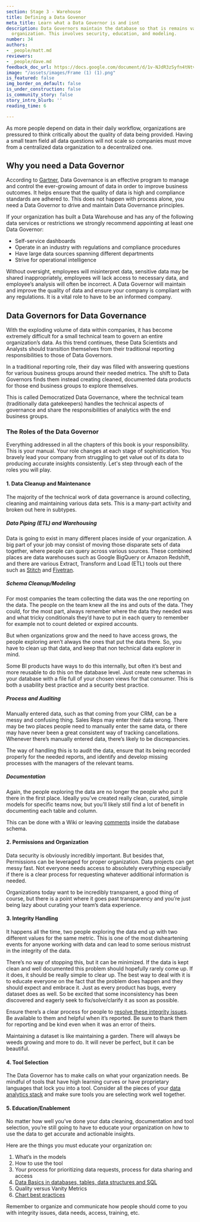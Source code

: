 ```yaml
---
section: Stage 3 - Warehouse
title: Defining a Data Govenor
meta_title: Learn what a Data Governor is and isnt
description: Data Governors maintain the database so that is remains valuable to an
  organization. This involves security, education, and modeling.
number: 34
authors:
- _people/matt.md
reviewers:
- _people/dave.md
feedback_doc_url: https://docs.google.com/document/d/1v-NJdR3zSyfn4tNtvoTLM_52SJbS2lVLudaSVxlRXdw/edit?usp=sharing
image: "/assets/images/Frame (1) (1).png"
is_featured: false
img_border_on_default: false
is_under_construction: false
is_community_story: false
story_intro_blurb: ''
reading_time: 6

---
```

As more people depend on data in their daily workflow, organizations are pressured to think critically about the quality of data being provided. Having a small team field all data questions will not scale so companies must move from a centralized data organization to a decentralized one.

## Why you need a Data Governor

According to [Gartner](https://www.gartner.com/webinar/1884416), Data Governance is an effective program to manage and control the ever-growing amount of data in order to improve business outcomes. It helps ensure that the quality of data is high and compliance standards are adhered to. This does not happen with process alone, you need a Data Governor to drive and maintain Data Governance principles.

If your organization has built a Data Warehouse and has any of the following data services or restrictions we strongly recommend appointing at least one Data Governor:

* Self-service dashboards
* Operate in an industry with regulations and compliance procedures
* Have large data sources spanning different departments
* Strive for operational intelligence

Without oversight, employees will misinterpret data, sensitive data may be shared inappropriately, employees will lack access to necessary data, and employee’s analysis will often be incorrect. A Data Governor will maintain and improve the quality of data and ensure your company is compliant with any regulations. It is a vital role to have to be an informed company.

## Data Governors for Data Governance

With the exploding volume of data within companies, it has become extremely difficult for a small technical team to govern an entire organization’s data. As this trend continues, these Data Scientists and Analysts should transition themselves from their traditional reporting responsibilities to those of Data Governors.

In a traditional reporting role, their day was filled with answering questions for various business groups around their needed metrics. The shift to Data Governors finds them instead creating cleaned, documented data products for those end business groups to explore themselves.

This is called Democratized Data Governance, where the technical team (traditionally data gatekeepers) handles the technical aspects of governance and share the responsibilities of analytics with the end business groups.

### The Roles of the Data Governor

Everything addressed in all the chapters of this book is your responsibility. This is your manual. Your role changes at each stage of sophistication. You bravely lead your company from struggling to get value out of its data to producing accurate insights consistently. Let's step through each of the roles you will play.

#### 1. Data Cleanup and Maintenance

The majority of the technical work of data governance is around collecting, cleaning and maintaining various data sets. This is a many-part activity and broken out here in subtypes.

##### Data Piping (ETL) and Warehousing

Data is going to exist in many different places inside of your organization. A big part of your job may consist of moving those disparate sets of data together, where people can query across various sources. These combined places are data warehouses such as Google BigQuery or Amazon Redshift, and there are various Extract, Transform and Load (ETL) tools out there such as [Stitch](https://www.stitchdata.com/) and [Fivetran](https://fivetran.com/).

##### Schema Cleanup/Modeling

For most companies the team collecting the data was the one reporting on the data. The people on the team knew all the ins and outs of the data. They could, for the most part, always remember where the data they needed was and what tricky conditionals they’d have to put in each query to remember for example not to count deleted or expired accounts.

But when organizations grow and the need to have access grows, the people exploring aren’t always the ones that put the data there. So, you have to clean up that data, and keep that non technical data explorer in mind.

Some BI products have ways to do this internally, but often it’s best and more reusable to do this on the database level. Just create new schemas in your database with a file full of your chosen views for that consumer. This is both a usability best practice and a security best practice.

##### Process and Auditing

Manually entered data, such as that coming from your CRM, can be a messy and confusing thing. Sales Reps may enter their data wrong. There may be two places people need to manually enter the same data, or there may have never been a great consistent way of tracking cancellations. Whenever there’s manually entered data, there’s likely to be discrepancies.

The way of handling this is to audit the data, ensure that its being recorded properly for the needed reports, and identify and develop missing processes with the managers of the relevant teams.

##### Documentation

Again, the people exploring the data are no longer the people who put it there in the first place. Ideally you’ve created really clean, curated, simple models for specific teams now, but you’ll likely still find a lot of benefit in documenting each table and column.

This can be done with a Wiki or leaving [comments](https://www.postgresql.org/docs/9.1/static/sql-comment.html) inside the database schema.

#### 2. Permissions and Organization

Data security is obviously incredibly important. But besides that, Permissions can be leveraged for proper organization. Data projects can get messy fast. Not everyone needs access to absolutely everything especially if there is a clear process for requesting whatever additional information is needed.

Organizations today want to be incredibly transparent, a good thing of course, but there is a point where it goes past transparency and you’re just being lazy about curating your team’s data experience.

#### 3. Integrity Handling

It happens all the time, two people exploring the data end up with two different values for the same metric. This is one of the most disheartening events for anyone working with data and can lead to some serious mistrust in the integrity of the data.

There’s no way of stopping this, but it can be minimized. If the data is kept clean and well documented this problem should hopefully rarely come up. If it does, it should be really simple to clear up. The best way to deal with it is to educate everyone on the fact that the problem does happen and they should expect and embrace it. Just as every product has bugs, every dataset does as well. So be excited that some inconsistency has been discovered and eagerly seek to fix/solve/clarify it as soon as possible.

Ensure there’s a clear process for people to [resolve these integrity issues](https://blog.chartio.com/posts/the-boy-scout-rule-for-data?__hstc=113363352.6920fcda53fdf2ee28039771c1e0c8c6.1550863621442.1569617804976.1569624716821.265&__hssc=113363352.9.1569624716821&__hsfp=863061177). Be available to them and helpful when it’s reported. Be sure to thank them for reporting and be kind even when it was an error of theirs.

Maintaining a dataset is like maintaining a garden. There will always be weeds growing and more to do. It will never be perfect, but it can be beautiful.

#### 4. Tool Selection

The Data Governor has to make calls on what your organization needs. Be mindful of tools that have high learning curves or have proprietary languages that lock you into a tool. Consider all the pieces of your [data analytics stack](https://dataschool.com/data-governance/evaluating-data-stack-technologies/) and make sure tools you are selecting work well together.

#### 5. Education/Enablement

No matter how well you’ve done your data cleaning, documentation and tool selection, you’re still going to have to educate your organization on how to use the data to get accurate and actionable insights.

Here are the things you must educate your organization on:

1. What’s in the models
2. How to use the tool
3. Your process for prioritizing data requests, process for data sharing and access
4. [Data Basics in databases, tables, data structures and SQL](https://dataschool.com/how-to-teach-people-sql/)
5. Quality versus Vanity Metrics
6. [Chart best practices](https://dataschool.com/how-to-design-a-dashboard/what-makes-a-great-dashboard-aces/)

Remember to organize and communicate how people should come to you with integrity issues, data needs, access, training, etc.
